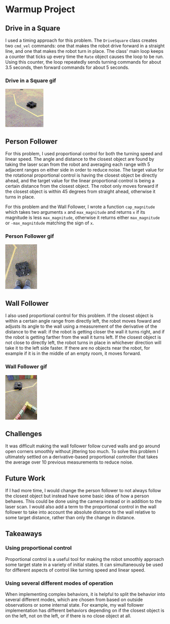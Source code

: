 # Warmup Project

## Drive in a Square

I used a timing approach for this problem. The `DriveSquare` class creates
two `cmd_vel` commands: one that makes the robot drive forward in a straight
line, and one that makes the robot turn in place. The class' main loop keeps
a counter that ticks up every time the `Rate` object causes the loop to be 
run. Using this counter, the loop repeatedly sends turning commands for about
3.5 seconds, then forward commands for about 5 seconds.

### Drive in a Square gif

![drive square gif](gifs/drive_square.gif)

## Person Follower

For this problem, I used proportional control for both the turning speed and
linear speed. The angle and distance to the closest object are found by
taking the laser scan from the robot and averaging each range with 5
adjacent ranges on either side in order to reduce noise. The target value for
the rotational proportional control is having the closest object be directly
ahead, and the target value for the linear proportional control is being a 
certain distance from the closest object. The robot only moves forward if the
closest object is within 45 degrees from straight ahead, otherwise it turns
in place.

For this problem and the Wall Follower, I wrote a function
`cap_magnitude` which takes two arguments `x` and `max_magnitude` and
returns `x` if its magnitude is less `max_magnitude`, otherwise it returns 
either `max_magnitude` or `-max_magnitdude` matching the sign of `x`.

### Person Follower gif

![person follower gif](gifs/person_follower.gif)

## Wall Follower

I also used proportional control for this problem. If the closest object is 
within a certain angle range from directly left, the robot moves foward and
adjusts its angle to the wall using a measurement of the derivative of the
distance to the wall: if the robot is getting closer the wall it turns right,
and if the robot is getting farther from the wall it turns left. If the
closest object is not close to directly left, the robot turns in place in
whichever direction will take it to the left side faster. If there are no
objects near the robot, for example if it is in the middle of an empty room,
it moves forward.

### Wall Follower gif

![wall follower gif](gifs/wall_follower.gif)

## Challenges

It was difficult making the wall follower follow curved walls and go around
open corners smoothly without jittering too much. To solve this problem I 
ultimately settled on a derivative-based proportional controller that
takes the average over 10 previous measurements to reduce noise.

## Future Work

If I had more time, I would change the person follower to not always follow
the closest object but instead have some basic idea of how a person behaves. 
This could be done using the camera instead or in addition to the laser scan. 
I would also add a term to the proportional control in the wall follower to
take into account the absolute distance to the wall relative to some target
distance, rather than only the change in distance.

## Takeaways

### Using proportional control

Proportional control is a useful tool for making the robot smoothly approach
some target state in a variety of initial states. It can simultaneously be
used for different aspects of control like turning speed and linear speed.

### Using several different modes of operation

When implementing complex behaviors, it is helpful to split the behavior into
several different modes, which are chosen from based on outside observations
or some internal state. For example, my wall follower implementation has
different behaviors depending on if the closest object is on the left, not
on the left, or if there is no close object at all.
